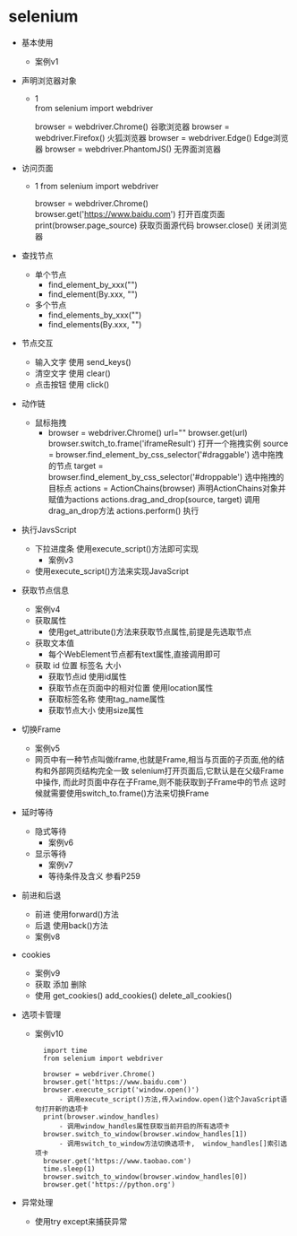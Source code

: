 # selenium
- 基本使用
    - 案例v1
- 声明浏览器对象
    - 1  
        from selenium import webdriver
        
        browser = webdriver.Chrome()   谷歌浏览器
        browser = webdriver.Firefox()   火狐浏览器
        browser = webdriver.Edge()      Edge浏览器
        browser = webdriver.PhantomJS()     无界面浏览器
        
- 访问页面
    - 1 
        from selenium import webdriver
        
        browser = webdriver.Chrome() 
        browser.get('https://www.baidu.com')  打开百度页面
        print(browser.page_source)   获取页面源代码
        browser.close()   关闭浏览器
        
- 查找节点
    - 单个节点
        - find_element_by_xxx("")
        - find_element(By.xxx, "")
    - 多个节点
        - find_elements_by_xxx("")
        - find_elements(By.xxx, "")   
        
- 节点交互
    - 输入文字  使用  send_keys()
    - 清空文字  使用  clear()
    - 点击按钮  使用  click()
    
- 动作链
    - 鼠标拖拽
        -   browser = webdriver.Chrome()
            url=""
            browser.get(url)
            browser.switch_to.frame('iframeResult')  打开一个拖拽实例
            source = browser.find_element_by_css_selector('#draggable')  选中拖拽的节点
            target = browser.find_element_by_css_selector('#droppable')  选中拖拽的目标点
            actions = ActionChains(browser)   声明ActionChains对象并赋值为actions
            actions.drag_and_drop(source, target)   调用drag_an_drop方法
            actions.perform()   执行

- 执行JavsScript
    - 下拉进度条   使用execute_script()方法即可实现
        - 案例v3
    - 使用execute_script()方法来实现JavaScript
    
- 获取节点信息
    - 案例v4
    - 获取属性
        - 使用get_attribute()方法来获取节点属性,前提是先选取节点
    - 获取文本值
        - 每个WebElement节点都有text属性,直接调用即可
    - 获取 id  位置  标签名   大小
        - 获取节点id  使用id属性
        - 获取节点在页面中的相对位置  使用location属性
        - 获取标签名称   使用tag_name属性
        - 获取节点大小   使用size属性
        
        
- 切换Frame
    - 案例v5
    - 网页中有一种节点叫做iframe,也就是Frame,相当与页面的子页面,他的结构和外部网页结构完全一致
      selenium打开页面后,它默认是在父级Frame中操作,
      而此时页面中存在子Frame,则不能获取到子Frame中的节点
      这时候就需要使用switch_to.frame()方法来切换Frame
        
        
- 延时等待
    - 隐式等待
        - 案例v6
    - 显示等待
        - 案例v7
        - 等待条件及含义    参看P259
        
- 前进和后退
    - 前进   使用forward()方法
    - 后退   使用back()方法
    - 案例v8
    
- cookies
    - 案例v9 
    - 获取   添加   删除
    - 使用 get_cookies()  add_cookies()  delete_all_cookies()
    
    
- 选项卡管理
    - 案例v10
    
            import time
            from selenium import webdriver
            
            browser = webdriver.Chrome()
            browser.get('https://www.baidu.com')            
            browser.execute_script('window.open()')
                - 调用execute_script()方法,传入window.open()这个JavaScript语句打开新的选项卡
            print(browser.window_handles)
                - 调用window_handles属性获取当前开启的所有选项卡
            browser.switch_to_window(browser.window_handles[1])
                - 调用switch_to_window方法切换选项卡,  window_handles[]索引选项卡
            browser.get('https://www.taobao.com')
            time.sleep(1)
            browser.switch_to_window(browser.window_handles[0])
            browser.get('https://python.org')
            
            
- 异常处理
    - 使用try  except来捕获异常